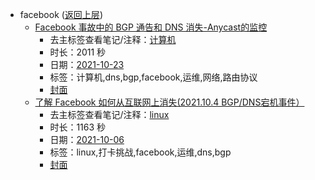 - facebook ([返回上层](../))
    - [Facebook 事故中的 BGP 通告和 DNS 消失-Anycast的监控](https://www.bilibili.com/video/BV1Wq4y1R7p2)
        - 去主标签查看笔记/注释：[计算机](../markmap/计算机.html)
        - 时长：2011 秒
        - 日期：[2021-10-23](../markmap/202110.html)
        - 标签：计算机,dns,bgp,facebook,运维,网络,路由协议
        - [封面](http://i0.hdslb.com/bfs/archive/50e18c2b6bf0bd54fd87ae763317f674f5692dc8.jpg)
    - [了解 Facebook 如何从互联网上消失(2021.10.4 BGP/DNS宕机事件）](https://www.bilibili.com/video/BV1aQ4y1X7iv)
        - 去主标签查看笔记/注释：[linux](../markmap/linux.html)
        - 时长：1163 秒
        - 日期：[2021-10-06](../markmap/202110.html)
        - 标签：linux,打卡挑战,facebook,运维,dns,bgp
        - [封面](http://i1.hdslb.com/bfs/archive/153b65c690439067030a4c59bf71140d0559f5ac.jpg)
